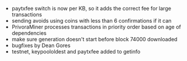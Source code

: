 * paytxfee switch is now per KB, so it adds the correct fee for large transactions
* sending avoids using coins with less than 6 confirmations if it can
* PrivoraMiner processes transactions in priority order based on age of dependencies
* make sure generation doesn't start before block 74000 downloaded
* bugfixes by Dean Gores
* testnet, keypoololdest and paytxfee added to getinfo
